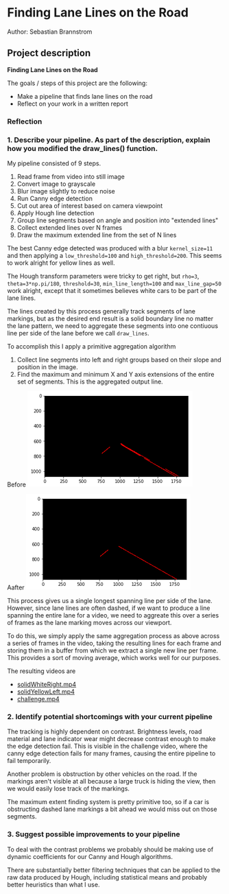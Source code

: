 # **Finding Lane Lines on the Road** 

Author: Sebastian Brannstrom

## Project description

**Finding Lane Lines on the Road**

The goals / steps of this project are the following:
* Make a pipeline that finds lane lines on the road
* Reflect on your work in a written report


[//]: # (Image References)

[image1]: ./examples/grayscale.jpg "Grayscale"

### Reflection

### 1. Describe your pipeline. As part of the description, explain how you modified the draw_lines() function.

My pipeline consisted of 9 steps. 

1. Read frame from video into still image
1. Convert image to grayscale
1. Blur image slightly to reduce noise
1. Run Canny edge detection
1. Cut out area of interest based on camera viewpoint
1. Apply Hough line detection
1. Group line segments based on angle and position into "extended lines"
1. Collect extended lines over N frames
1. Draw the maximum extended line from the set of N lines

The best Canny edge detected was produced with a blur `kernel_size=11` and then applying a `low_threshold=100` and `high_threshold=200`. This seems to work alright for yellow lines as well.

The Hough transform parameters were tricky to get right, but `rho=3`, `theta=3*np.pi/180`, `threshold=30`, `min_line_length=100` and `max_line_gap=50` work alright, except that it sometimes believes white cars to be part of the lane lines.

The lines created by this process generally track segments of lane markings, but as the desired end result is a solid boundary line no matter the lane pattern, we need to aggregate these segments into one contiuous line per side of the lane before we call `draw_lines`.

To accomplish this I apply a primitive aggregation algorithm

1. Collect line segments into left and right groups based on their slope and position in the image.
1. Find the maximum and minimum X and Y axis extensions of the entire set of segments. This is the aggregated output line.

Before
![Individual segments](images/individual.png)

Aafter
![Segments coalesced into a line](images/coalesced.png)

This process gives us a single longest spanning line per side of the lane. However, since lane lines are often dashed, if we want to produce a line spanning the entire lane for a video, we need to aggreate this over a series of frames as the lane marking moves across our viewport.

To do this, we simply apply the same aggregation process as above across a series of frames in the video, taking the resulting lines for each frame and storing them in a buffer from which we extract a single new line per frame. This provides a sort of moving average, which works well for our purposes.

The resulting videos are 
* [solidWhiteRight.mp4](images/solidWhiteRight.mp4)
* [solidYellowLeft.mp4](images/solidYellowLeft.mp4)
* [challenge.mp4](images/challenge.mp4)


### 2. Identify potential shortcomings with your current pipeline

The tracking is highly dependent on contrast. Brightness levels, road material and lane indicator wear might decrease contrast enough to make the edge detection fail. This is visible in the challenge video, where the canny edge detection fails for many frames, causing the entire pipeline to fail temporarily.

Another problem is obstruction by other vehicles on the road. If the markings aren't visible at all because a large truck is hiding the view, then we would easily lose track of the markings.

The maximum extent finding system is pretty primitive too, so if a car is obstructing dashed lane markings a bit ahead we would miss out on those segments.


### 3. Suggest possible improvements to your pipeline

To deal with the contrast problems we probably should be making use of dynamic coefficients for our Canny and Hough algorithms.

There are substantially better filtering techniques that can be applied to the raw data produced by Hough, including statistical means and probably better heuristics than what I use.
